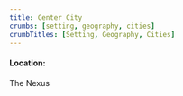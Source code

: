 ```yaml
---
title: Center City
crumbs: [setting, geography, cities]
crumbTitles: [Setting, Geography, Cities]
---
```


<h4>Location:</h4>
The Nexus

